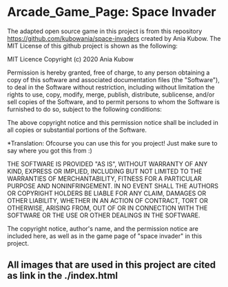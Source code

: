 # Arcade_Game_Page: Space Invader

The adapted open source game in this project is from this repository https://github.com/kubowania/space-invaders created by Ania Kubow. The MIT License of this github project is shown as the following:

MIT Licence
Copyright (c) 2020 Ania Kubow

Permission is hereby granted, free of charge, to any person obtaining a copy of this software and associated documentation files (the "Software"), to deal in the Software without restriction, including without limitation the rights to use, copy, modify, merge, publish, distribute, sublicense, and/or sell copies of the Software, and to permit persons to whom the Software is furnished to do so, subject to the following conditions:

The above copyright notice and this permission notice shall be included in all copies or substantial portions of the Software.

*Translation: Ofcourse you can use this for you project! Just make sure to say where you got this from :)

THE SOFTWARE IS PROVIDED "AS IS", WITHOUT WARRANTY OF ANY KIND, EXPRESS OR IMPLIED, INCLUDING BUT NOT LIMITED TO THE WARRANTIES OF MERCHANTABILITY, FITNESS FOR A PARTICULAR PURPOSE AND NONINFRINGEMENT. IN NO EVENT SHALL THE AUTHORS OR COPYRIGHT HOLDERS BE LIABLE FOR ANY CLAIM, DAMAGES OR OTHER LIABILITY, WHETHER IN AN ACTION OF CONTRACT, TORT OR OTHERWISE, ARISING FROM, OUT OF OR IN CONNECTION WITH THE SOFTWARE OR THE USE OR OTHER DEALINGS IN THE SOFTWARE.

The copyright notice, author's name, and the permission notice are included here, as well as in the game page of "space invader" in this project.

## All images that are used in this project are cited as link in the ./index.html
